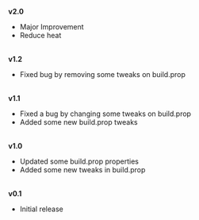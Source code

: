**v2.0**
- Major Improvement
- Reduce heat

<br>**v1.2**
- Fixed bug by removing some tweaks on build.prop


<br>**v1.1**
- Fixed a bug by changing some tweaks on build.prop
- Added some new build.prop tweaks

<br>**v1.0**

- Updated some build.prop properties
- Added some new tweaks in build.prop


<br>**v0.1**

- Initial release
